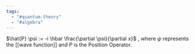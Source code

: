 ```yaml
---
tags:
  - "#quantum-theory"
  - "#algebra"
---
```


$\hat{P} \psi := -i \hbar \frac{\partial \psi}{\partial x}$ , where $\psi$ represents the [[wave function]] and $P$ is the Position Operator.
